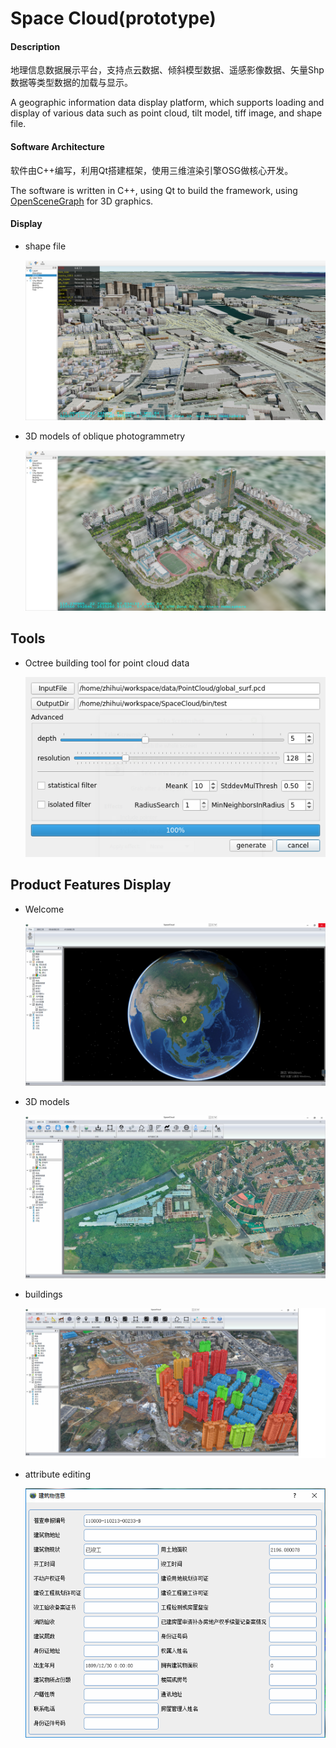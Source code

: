 # Space Cloud(prototype)

#### Description
地理信息数据展示平台，支持点云数据、倾斜模型数据、遥感影像数据、矢量Shp数据等类型数据的加载与显示。

A geographic information data display platform,  which supports loading and display of various data such as point cloud, tilt model, tiff image, and shape file.

#### Software Architecture
软件由C++编写，利用Qt搭建框架，使用三维渲染引擎OSG做核心开发。

The software is written in C++, using Qt to build the framework, using [OpenSceneGraph](http://www.openscenegraph.org/) for 3D graphics.

#### Display

- shape file

  ![demo](/docs/demo.png)

- 3D models of oblique photogrammetry

  ![demo](/docs/demo2.png)

## Tools

- Octree building tool for point cloud data

  ![demo](/docs/octree.png)

## Product Features Display

- Welcome

  ![init](/docs/init.png)

- 3D models

  ![SpaceCloud2](/docs/SpaceCloud2.png)

- buildings

  ![SpaceCloud](/docs/SpaceCloud.png)

- attribute editing

  ![building](/docs/building.png)
